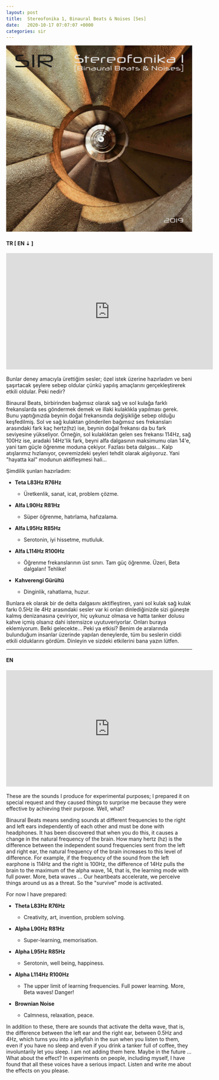 ```yaml
---
layout: post
title:  Stereofonika 1, Binaural Beats & Noises [Ses]
date:   2020-10-17 07:07:07 +0000
categories: sir
---
```


![Stereofonika 1 Album](/assets/img/stereofonika-1.jpg "Stereofonika 1 Album")

#### **TR [ EN ⇣ ]**

<iframe width="560" height="315" src="https://www.youtube.com/embed/videoseries?list=PLjGoAmqsQhdK6ORjlRIkvWRXlxReGLMF9" frameborder="0" allow="autoplay; encrypted-media" allowfullscreen></iframe>

Bunlar deney amacıyla ürettiğim sesler; özel istek üzerine hazırladım ve beni
şaşırtacak şeylere sebep oldular çünkü yapılış amaçlarını gerçekleştirerek
etkili oldular. Peki nedir?

Binaural Beats, birbirinden bağımsız olarak sağ ve sol kulağa farklı
frekanslarda ses göndermek demek ve illaki kulaklıkla yapılması gerek. Bunu
yaptığınızda beynin doğal frekansında değişikliğe sebep olduğu keşfedilmiş.
Sol ve sağ kulaktan gönderilen bağımsız ses frekansları arasındaki fark kaç
hertz(hz) ise, beynin doğal frekansı da bu fark seviyesine yükseliyor.
Örneğin, sol kulaklıktan gelen ses frekansı 114Hz, sağ 100Hz ise, aradaki
14Hz'lik fark, beyni alfa dalgasının maksimumu olan 14'e, yani tam güçle
öğrenme moduna çekiyor. Fazlası beta dalgası... Kalp atışlarımız hızlanıyor,
çevremizdeki şeyleri tehdit olarak algılıyoruz. Yani "hayatta kal" modunun
aktifleşmesi hali...

Şimdilik şunları hazırladım:

+ **Teta L83Hz R76Hz**
  + Üretkenlik, sanat, icat, problem çözme.

+ **Alfa L90Hz R81Hz**
  + Süper öğrenme, hatırlama, hafızalama.

+ **Alfa L95Hz R85Hz**
  + Serotonin, iyi hissetme, mutluluk.

+ **Alfa L114Hz R100Hz**
  + Öğrenme frekanslarının üst sınırı. Tam güç öğrenme. Üzeri, Beta dalgaları!
    Tehlike!

+ **Kahverengi Gürültü**
  + Dinginlik, rahatlama, huzur.

Bunlara ek olarak bir de delta dalgasını aktifleştiren, yani sol kulak sağ
kulak farkı 0.5Hz ile 4Hz arasındaki sesler var ki onları dinlediğinizde sizi
güneşte kalmış denizanasına çeviriyor, hiç uykunuz olmasa ve hatta tanker
dolusu kahve içmiş olsanız dahi istemsizce uyutuveriyorlar. Onları buraya
eklemiyorum. Belki gelecekte... Peki ya etkisi? Benim de aralarında bulunduğum
insanlar üzerinde yapılan deneylerde, tüm bu seslerin ciddi etkili olduklarını
gördüm. Dinleyin ve sizdeki etkilerini bana yazın lütfen.

---

#### **EN**

<iframe width="560" height="315" src="https://www.youtube.com/embed/videoseries?list=PLjGoAmqsQhdK6ORjlRIkvWRXlxReGLMF9" frameborder="0" allow="autoplay; encrypted-media" allowfullscreen></iframe>

These are the sounds I produce for experimental purposes; I prepared it on
special request and they caused things to surprise me because they were
effective by achieving their purpose. Well, what?

Binaural Beats means sending sounds at different frequencies to the right and
left ears independently of each other and must be done with headphones. It has
been discovered that when you do this, it causes a change in the natural
frequency of the brain. How many hertz (hz) is the difference between the
independent sound frequencies sent from the left and right ear, the natural
frequency of the brain increases to this level of difference. For example, if
the frequency of the sound from the left earphone is 114Hz and the right is
100Hz, the difference of 14Hz pulls the brain to the maximum of the alpha
wave, 14, that is, the learning mode with full power. More, beta waves ... Our
heartbeats accelerate, we perceive things around us as a threat. So the
"survive" mode is activated.

For now I have prepared:

+ **Theta L83Hz R76Hz**
  + Creativity, art, invention, problem solving.

+ **Alpha L90Hz R81Hz**
  + Super-learning, memorisation.

+ **Alpha L95Hz R85Hz**
  + Serotonin, well being, happiness.

+ **Alpha L114Hz R100Hz**
  + The upper limit of learning frequencies. Full power learning. More, Beta
    waves! Danger!

+ **Brownian Noise**
  + Calmness, relaxation, peace.

In addition to these, there are sounds that activate the delta wave, that is,
the difference between the left ear and the right ear, between 0.5Hz and 4Hz,
which turns you into a jellyfish in the sun when you listen to them, even if
you have no sleep and even if you drink a tanker full of coffee, they
involuntarily let you sleep. I am not adding them here. Maybe in the future
... What about the effect? In experiments on people, including myself, I have
found that all these voices have a serious impact. Listen and write me about
the effects on you please.

